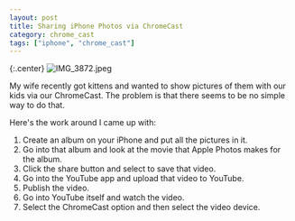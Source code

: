 ```yaml
---
layout: post
title: Sharing iPhone Photos via ChromeCast
category: chrome_cast
tags: ["iphone", "chrome_cast"]
---
```

{:.center}
![IMG_3872.jpeg](/blog/assets/IMG_3872.jpeg)

My wife recently got kittens and wanted to show pictures of them with our kids via our ChromeCast.  The problem is that there seems to be no simple way to do that.  

Here's the work around I came up with:

1. Create an album on your iPhone and put all the pictures in it.
2. Go into that album and look at the movie that Apple Photos makes for the album.
3. Click the share button and select to save that video.
4. Go into the YouTube app and upload that video to YouTube.
5. Publish the video.
6. Go into YouTube itself and watch the video.
7. Select the ChromeCast option and then select the video device.